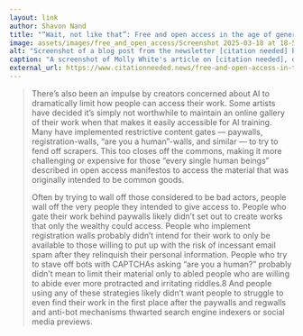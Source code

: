 ```yaml
---
layout: link
author: Shavon Nand
title: "“Wait, not like that”: Free and open access in the age of generative AI"
image: assets/images/free_and_open_access/Screenshot 2025-03-18 at 18-52-04 “Wait not like that” Free and open access in the age of generative AI.png
alt: "Screenshot of a blog post from the newsletter [citation needed] by Molly White. The article, titled 'Wait, not like that': Free and open access in the age of generative AI, discusses the challenges posed by AI companies using freely available knowledge without contributing back to open projects. The page has a blue header, black text on a white background, and an embedded audio version of the article."
caption: "A screenshot of Molly White's article on [citation needed], discussing how AI companies exploit open knowledge without reciprocating, threatening the sustainability of free and open-access projects."
external_url: https://www.citationneeded.news/free-and-open-access-in-the-age-of-generative-ai/
---
```


> There’s also been an impulse by creators concerned about AI to dramatically limit how people can access their work. Some artists have decided it’s simply not worthwhile to maintain an online gallery of their work when that makes it easily accessible for AI training. Many have implemented restrictive content gates — paywalls, registration-walls, “are you a human”-walls, and similar — to try to fend off scrapers. This too closes off the commons, making it more challenging or expensive for those “every single human beings” described in open access manifestos to access the material that was originally intended to be common goods.
>
> Often by trying to wall off those considered to be bad actors, people wall off the very people they intended to give access to. People who gate their work behind paywalls likely didn’t set out to create works that only the wealthy could access. People who implement registration walls probably didn’t intend for their work to only be available to those willing to put up with the risk of incessant email spam after they relinquish their personal information. People who try to stave off bots with CAPTCHAs asking “are you a human?” probably didn’t mean to limit their material only to abled people who are willing to abide ever more protracted and irritating riddles.8 And people using any of these strategies likely didn’t want people to struggle to even find their work in the first place after the paywalls and regwalls and anti-bot mechanisms thwarted search engine indexers or social media previews.
